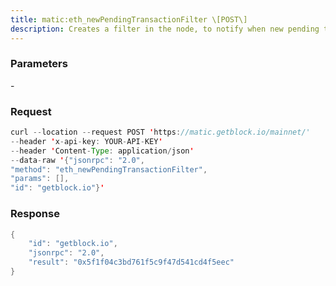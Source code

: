 ```yaml
---
title: matic:eth_newPendingTransactionFilter \[POST\]
description: Creates a filter in the node, to notify when new pending transactionsarrive. To check if the state has changed, call eth_getFilterChanges.
---
```


### Parameters


\-

### Request

``` java
curl --location --request POST 'https://matic.getblock.io/mainnet/' 
--header 'x-api-key: YOUR-API-KEY' 
--header 'Content-Type: application/json' 
--data-raw '{"jsonrpc": "2.0",
"method": "eth_newPendingTransactionFilter",
"params": [],
"id": "getblock.io"}'
```

###  Response

``` java
{
    "id": "getblock.io",
    "jsonrpc": "2.0",
    "result": "0x5f1f04c3bd761f5c9f47d541cd4f5eec"
}
```

